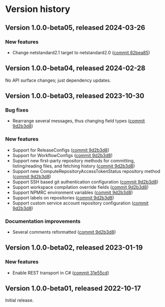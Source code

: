 # Version history

## Version 1.0.0-beta05, released 2024-03-26

### New features

- Change netstandard2.1 target to netstandard2.0 ([commit 82bea85](https://github.com/googleapis/google-cloud-dotnet/commit/82bea850661975b9750ac30753528cc9d2e05240))

## Version 1.0.0-beta04, released 2024-02-28

No API surface changes; just dependency updates.

## Version 1.0.0-beta03, released 2023-10-30

### Bug fixes

- Rearrange several messages, thus changing field types ([commit 9d2b3d8](https://github.com/googleapis/google-cloud-dotnet/commit/9d2b3d87af20c88bce3d585098a33420aa33085d))

### New features

- Support for ReleaseConfigs ([commit 9d2b3d8](https://github.com/googleapis/google-cloud-dotnet/commit/9d2b3d87af20c88bce3d585098a33420aa33085d))
- Support for WorkflowConfigs ([commit 9d2b3d8](https://github.com/googleapis/google-cloud-dotnet/commit/9d2b3d87af20c88bce3d585098a33420aa33085d))
- Support new first-party repository methods for committing, listing/reading files, and fetching history ([commit 9d2b3d8](https://github.com/googleapis/google-cloud-dotnet/commit/9d2b3d87af20c88bce3d585098a33420aa33085d))
- Support new ComputeRepositoryAccessTokenStatus repository method ([commit 9d2b3d8](https://github.com/googleapis/google-cloud-dotnet/commit/9d2b3d87af20c88bce3d585098a33420aa33085d))
- Support SSH based git authentication configuration ([commit 9d2b3d8](https://github.com/googleapis/google-cloud-dotnet/commit/9d2b3d87af20c88bce3d585098a33420aa33085d))
- Support workspace compilation override fields ([commit 9d2b3d8](https://github.com/googleapis/google-cloud-dotnet/commit/9d2b3d87af20c88bce3d585098a33420aa33085d))
- Support NPMRC environment variables ([commit 9d2b3d8](https://github.com/googleapis/google-cloud-dotnet/commit/9d2b3d87af20c88bce3d585098a33420aa33085d))
- Support labels on repositories ([commit 9d2b3d8](https://github.com/googleapis/google-cloud-dotnet/commit/9d2b3d87af20c88bce3d585098a33420aa33085d))
- Support custom service account repository configuration ([commit 9d2b3d8](https://github.com/googleapis/google-cloud-dotnet/commit/9d2b3d87af20c88bce3d585098a33420aa33085d))

### Documentation improvements

- Several comments reformatted ([commit 9d2b3d8](https://github.com/googleapis/google-cloud-dotnet/commit/9d2b3d87af20c88bce3d585098a33420aa33085d))

## Version 1.0.0-beta02, released 2023-01-19

### New features

- Enable REST transport in C# ([commit 31e55cd](https://github.com/googleapis/google-cloud-dotnet/commit/31e55cdbafe12bfae68e28a75a1b75ceb445684f))

## Version 1.0.0-beta01, released 2022-10-17

Initial release.
